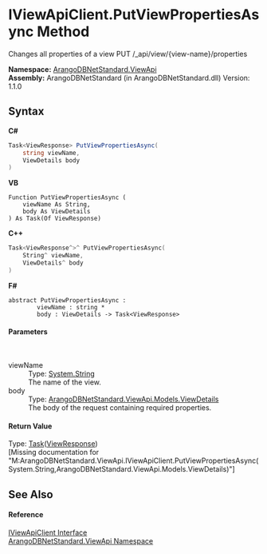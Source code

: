 # IViewApiClient.PutViewPropertiesAsync Method 
 

Changes all properties of a view PUT /_api/view/{view-name}/properties

**Namespace:**&nbsp;<a href="12cf6547-181e-bb5f-2514-6b9d674ede96">ArangoDBNetStandard.ViewApi</a><br />**Assembly:**&nbsp;ArangoDBNetStandard (in ArangoDBNetStandard.dll) Version: 1.1.0

## Syntax

**C#**<br />
``` C#
Task<ViewResponse> PutViewPropertiesAsync(
	string viewName,
	ViewDetails body
)
```

**VB**<br />
``` VB
Function PutViewPropertiesAsync ( 
	viewName As String,
	body As ViewDetails
) As Task(Of ViewResponse)
```

**C++**<br />
``` C++
Task<ViewResponse^>^ PutViewPropertiesAsync(
	String^ viewName, 
	ViewDetails^ body
)
```

**F#**<br />
``` F#
abstract PutViewPropertiesAsync : 
        viewName : string * 
        body : ViewDetails -> Task<ViewResponse> 

```


#### Parameters
&nbsp;<dl><dt>viewName</dt><dd>Type: <a href="https://docs.microsoft.com/dotnet/api/system.string" target="_blank" rel="noopener noreferrer">System.String</a><br />The name of the view.</dd><dt>body</dt><dd>Type: <a href="5e40ec8b-d467-c688-72b2-fc3e3e36d569">ArangoDBNetStandard.ViewApi.Models.ViewDetails</a><br />The body of the request containing required properties.</dd></dl>

#### Return Value
Type: <a href="https://docs.microsoft.com/dotnet/api/system.threading.tasks.task-1" target="_blank" rel="noopener noreferrer">Task</a>(<a href="73eecc45-ac29-1ef9-0995-535d4ba55ead">ViewResponse</a>)<br />\[Missing <returns> documentation for "M:ArangoDBNetStandard.ViewApi.IViewApiClient.PutViewPropertiesAsync(System.String,ArangoDBNetStandard.ViewApi.Models.ViewDetails)"\]

## See Also


#### Reference
<a href="7ceb397b-e341-c561-113b-39d6e5b7afe6">IViewApiClient Interface</a><br /><a href="12cf6547-181e-bb5f-2514-6b9d674ede96">ArangoDBNetStandard.ViewApi Namespace</a><br />
